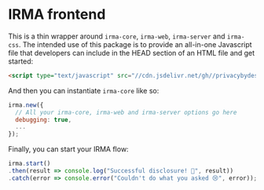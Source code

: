 # IRMA frontend

This is a thin wrapper around `irma-core`, `irma-web`, `irma-server` and
`irma-css`. The intended use of this package is to provide an all-in-one
Javascript file that developers can include in the HEAD section of an HTML file
and get started:

```html
<script type="text/javascript" src="//cdn.jsdelivr.net/gh//privacybydesign/irma-frontend-packages/irma-frontend/dist/irma.js"></script>
```

And then you can instantiate `irma-core` like so:

```javascript
irma.new({
  // All your irma-core, irma-web and irma-server options go here
  debugging: true,
  ...
});
```

Finally, you can start your IRMA flow:

```javascript
irma.start()
.then(result => console.log("Successful disclosure! 🎉", result))
.catch(error => console.error("Couldn't do what you asked 😢", error));
```
